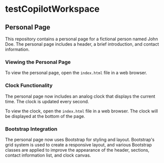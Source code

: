 # testCopilotWorkspace

## Personal Page

This repository contains a personal page for a fictional person named John Doe. The personal page includes a header, a brief introduction, and contact information.

### Viewing the Personal Page

To view the personal page, open the `index.html` file in a web browser.

### Clock Functionality

The personal page now includes an analog clock that displays the current time. The clock is updated every second.

To view the clock, open the `index.html` file in a web browser. The clock will be displayed at the bottom of the page.

### Bootstrap Integration

The personal page now uses Bootstrap for styling and layout. Bootstrap's grid system is used to create a responsive layout, and various Bootstrap classes are applied to improve the appearance of the header, sections, contact information list, and clock canvas.

